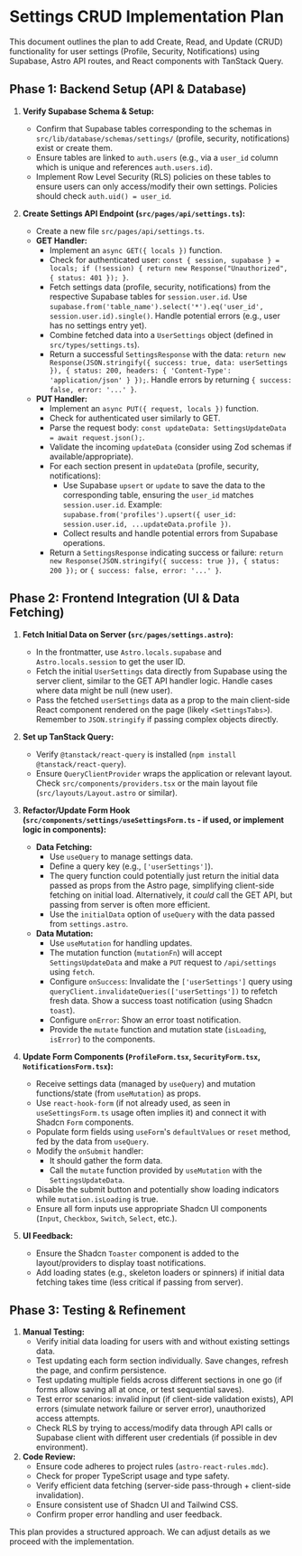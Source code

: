 # Settings CRUD Implementation Plan

This document outlines the plan to add Create, Read, and Update (CRUD) functionality for user settings (Profile, Security, Notifications) using Supabase, Astro API routes, and React components with TanStack Query.

## Phase 1: Backend Setup (API & Database)

1.  **Verify Supabase Schema & Setup:**
    *   Confirm that Supabase tables corresponding to the schemas in `src/lib/database/schemas/settings/` (profile, security, notifications) exist or create them.
    *   Ensure tables are linked to `auth.users` (e.g., via a `user_id` column which is unique and references `auth.users.id`).
    *   Implement Row Level Security (RLS) policies on these tables to ensure users can only access/modify their own settings. Policies should check `auth.uid() = user_id`.

2.  **Create Settings API Endpoint (`src/pages/api/settings.ts`):**
    *   Create a new file `src/pages/api/settings.ts`.
    *   **GET Handler:**
        *   Implement an `async GET({ locals })` function.
        *   Check for authenticated user: `const { session, supabase } = locals; if (!session) { return new Response("Unauthorized", { status: 401 }); }`.
        *   Fetch settings data (profile, security, notifications) from the respective Supabase tables for `session.user.id`. Use `supabase.from('table_name').select('*').eq('user_id', session.user.id).single()`. Handle potential errors (e.g., user has no settings entry yet).
        *   Combine fetched data into a `UserSettings` object (defined in `src/types/settings.ts`).
        *   Return a successful `SettingsResponse` with the data: `return new Response(JSON.stringify({ success: true, data: userSettings }), { status: 200, headers: { 'Content-Type': 'application/json' } });`. Handle errors by returning `{ success: false, error: '...' }`.
    *   **PUT Handler:**
        *   Implement an `async PUT({ request, locals })` function.
        *   Check for authenticated user similarly to GET.
        *   Parse the request body: `const updateData: SettingsUpdateData = await request.json();`.
        *   Validate the incoming `updateData` (consider using Zod schemas if available/appropriate).
        *   For each section present in `updateData` (profile, security, notifications):
            *   Use Supabase `upsert` or `update` to save the data to the corresponding table, ensuring the `user_id` matches `session.user.id`. Example: `supabase.from('profiles').upsert({ user_id: session.user.id, ...updateData.profile })`.
            *   Collect results and handle potential errors from Supabase operations.
        *   Return a `SettingsResponse` indicating success or failure: `return new Response(JSON.stringify({ success: true }), { status: 200 });` or `{ success: false, error: '...' }`.

## Phase 2: Frontend Integration (UI & Data Fetching)

1.  **Fetch Initial Data on Server (`src/pages/settings.astro`):**
    *   In the frontmatter, use `Astro.locals.supabase` and `Astro.locals.session` to get the user ID.
    *   Fetch the initial `UserSettings` data directly from Supabase using the server client, similar to the GET API handler logic. Handle cases where data might be null (new user).
    *   Pass the fetched `userSettings` data as a prop to the main client-side React component rendered on the page (likely `<SettingsTabs>`). Remember to `JSON.stringify` if passing complex objects directly.

2.  **Set up TanStack Query:**
    *   Verify `@tanstack/react-query` is installed (`npm install @tanstack/react-query`).
    *   Ensure `QueryClientProvider` wraps the application or relevant layout. Check `src/components/providers.tsx` or the main layout file (`src/layouts/Layout.astro` or similar).

3.  **Refactor/Update Form Hook (`src/components/settings/useSettingsForm.ts` - if used, or implement logic in components):**
    *   **Data Fetching:**
        *   Use `useQuery` to manage settings data.
        *   Define a query key (e.g., `['userSettings']`).
        *   The query function could potentially just return the initial data passed as props from the Astro page, simplifying client-side fetching on initial load. Alternatively, it *could* call the GET API, but passing from server is often more efficient.
        *   Use the `initialData` option of `useQuery` with the data passed from `settings.astro`.
    *   **Data Mutation:**
        *   Use `useMutation` for handling updates.
        *   The mutation function (`mutationFn`) will accept `SettingsUpdateData` and make a `PUT` request to `/api/settings` using `fetch`.
        *   Configure `onSuccess`: Invalidate the `['userSettings']` query using `queryClient.invalidateQueries(['userSettings'])` to refetch fresh data. Show a success toast notification (using Shadcn `toast`).
        *   Configure `onError`: Show an error toast notification.
        *   Provide the `mutate` function and mutation state (`isLoading`, `isError`) to the components.

4.  **Update Form Components (`ProfileForm.tsx`, `SecurityForm.tsx`, `NotificationsForm.tsx`):**
    *   Receive settings data (managed by `useQuery`) and mutation functions/state (from `useMutation`) as props.
    *   Use `react-hook-form` (if not already used, as seen in `useSettingsForm.ts` usage often implies it) and connect it with Shadcn `Form` components.
    *   Populate form fields using `useForm`'s `defaultValues` or `reset` method, fed by the data from `useQuery`.
    *   Modify the `onSubmit` handler:
        *   It should gather the form data.
        *   Call the `mutate` function provided by `useMutation` with the `SettingsUpdateData`.
    *   Disable the submit button and potentially show loading indicators while `mutation.isLoading` is true.
    *   Ensure all form inputs use appropriate Shadcn UI components (`Input`, `Checkbox`, `Switch`, `Select`, etc.).

5.  **UI Feedback:**
    *   Ensure the Shadcn `Toaster` component is added to the layout/providers to display toast notifications.
    *   Add loading states (e.g., skeleton loaders or spinners) if initial data fetching takes time (less critical if passing from server).

## Phase 3: Testing & Refinement

1.  **Manual Testing:**
    *   Verify initial data loading for users with and without existing settings data.
    *   Test updating each form section individually. Save changes, refresh the page, and confirm persistence.
    *   Test updating multiple fields across different sections in one go (if forms allow saving all at once, or test sequential saves).
    *   Test error scenarios: invalid input (if client-side validation exists), API errors (simulate network failure or server error), unauthorized access attempts.
    *   Check RLS by trying to access/modify data through API calls or Supabase client with different user credentials (if possible in dev environment).
2.  **Code Review:**
    *   Ensure code adheres to project rules (`astro-react-rules.mdc`).
    *   Check for proper TypeScript usage and type safety.
    *   Verify efficient data fetching (server-side pass-through + client-side invalidation).
    *   Ensure consistent use of Shadcn UI and Tailwind CSS.
    *   Confirm proper error handling and user feedback.

This plan provides a structured approach. We can adjust details as we proceed with the implementation. 